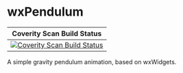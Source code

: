 wxPendulum
==========

|Coverity Scan Build Status|
|:--:|
|[![Coverity Scan Build Status](https://img.shields.io/coverity/scan/4618.svg)](https://scan.coverity.com/projects/4618)|

A simple gravity pendulum animation, based on wxWidgets.
